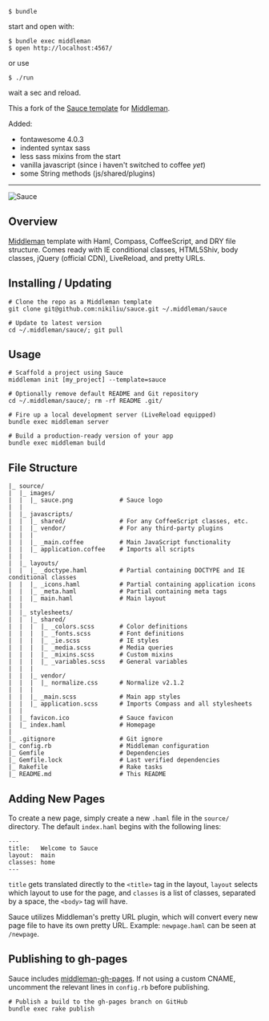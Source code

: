     $ bundle

start and open with:

    $ bundle exec middleman
    $ open http://localhost:4567/

or use

    $ ./run

wait a sec and reload.

This a fork of the [Sauce template]() for [Middleman](http://middlemanapp.com/).

Added:

- fontawesome 4.0.3
- indented syntax sass
- less sass mixins from the start
- vanilla javascript (since i haven't switched to coffee *yet*)
- some String methods (js/shared/plugins)

---

![Sauce](source/images/sauce.png?raw=true)

## Overview

[Middleman](http://middlemanapp.com/) template with Haml, Compass, CoffeeScript,
and DRY file structure. Comes ready with IE conditional classes, HTML5Shiv, body
classes, jQuery (official CDN), LiveReload, and pretty URLs.


## Installing / Updating

    # Clone the repo as a Middleman template
    git clone git@github.com:nikiliu/sauce.git ~/.middleman/sauce

    # Update to latest version
    cd ~/.middleman/sauce/; git pull


## Usage

    # Scaffold a project using Sauce
    middleman init [my_project] --template=sauce

    # Optionally remove default README and Git repository
    cd ~/.middleman/sauce/; rm -rf README .git/

    # Fire up a local development server (LiveReload equipped)
    bundle exec middleman server

    # Build a production-ready version of your app
    bundle exec middleman build


## File Structure

    |_ source/
    |  |_ images/
    |  |  |_ sauce.png             # Sauce logo
    |  |
    |  |_ javascripts/
    |  |  |_ shared/               # For any CoffeeScript classes, etc.
    |  |  |_ vendor/               # For any third-party plugins
    |  |  |
    |  |  |_ _main.coffee          # Main JavaScript functionality
    |  |  |_ application.coffee    # Imports all scripts
    |  |
    |  |_ layouts/
    |  |  |_ _doctype.haml         # Partial containing DOCTYPE and IE conditional classes
    |  |  |_ _icons.haml           # Partial containing application icons
    |  |  |_ _meta.haml            # Partial containing meta tags
    |  |  |_ main.haml             # Main layout
    |  |
    |  |_ stylesheets/
    |  |  |_ shared/
    |  |  |  |_ _colors.scss       # Color definitions
    |  |  |  |_ _fonts.scss        # Font definitions
    |  |  |  |_ _ie.scss           # IE styles
    |  |  |  |_ _media.scss        # Media queries
    |  |  |  |_ _mixins.scss       # Custom mixins
    |  |  |  |_ _variables.scss    # General variables
    |  |  |
    |  |  |_ vendor/
    |  |  |  |_ normalize.css      # Normalize v2.1.2
    |  |  |
    |  |  |_ _main.scss            # Main app styles
    |  |  |_ application.scss      # Imports Compass and all stylesheets
    |  |
    |  |_ favicon.ico              # Sauce favicon
    |  |_ index.haml               # Homepage
    |
    |_ .gitignore                  # Git ignore
    |_ config.rb                   # Middleman configuration
    |_ Gemfile                     # Dependencies
    |_ Gemfile.lock                # Last verified dependencies
    |_ Rakefile                    # Rake tasks
    |_ README.md                   # This README


## Adding New Pages

To create a new page, simply create a new `.haml` file in the `source/` directory. The
default `index.haml` begins with the following lines:

    ---
    title:   Welcome to Sauce
    layout:  main
    classes: home
    ---

`title` gets translated directly to the `<title>` tag in the layout, `layout` selects
which layout to use for the page, and `classes` is a list of classes, separated by a
space, the `<body>` tag will have.

Sauce utilizes Middleman's pretty URL plugin, which will convert every new page file to
have its own pretty URL. Example: `newpage.haml` can be seen at `/newpage`.


## Publishing to gh-pages

Sauce includes [middleman-gh-pages](https://github.com/neo/middleman-gh-pages). If not using
a custom CNAME, uncomment the relevant lines in `config.rb` before publishing.

    # Publish a build to the gh-pages branch on GitHub
    bundle exec rake publish
